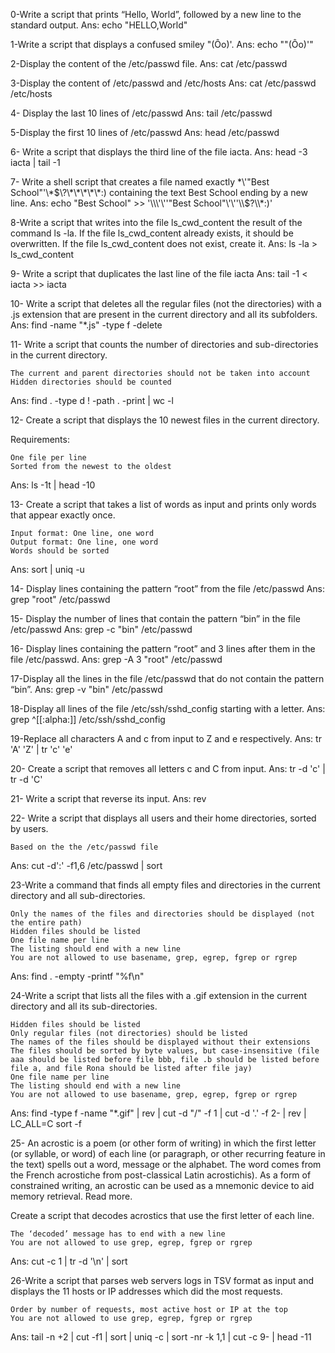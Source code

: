 0-Write a script that prints “Hello, World”, followed by a new line to the standard output.
Ans:  echo "HELLO,World"

1-Write a script that displays a confused smiley "(Ôo)'.
Ans: echo "\"(Ôo)'"

2-Display the content of the /etc/passwd file.
Ans: cat /etc/passwd

3-Display the content of /etc/passwd and /etc/hosts
Ans: cat /etc/passwd /etc/hosts

4- Display the last 10 lines of /etc/passwd
Ans: tail /etc/passwd

5-Display the first 10 lines of /etc/passwd 
Ans:  head /etc/passwd

6- Write a script that displays the third line of the file iacta. 
Ans: head -3 iacta | tail -1

7- Write a shell script that creates a file named exactly \*\\'"Best School"\'\\*$\?\*\*\*\*\*:) containing the text Best School ending by a new line.
Ans: echo "Best School" >> '\\\'\''"Best School"\'\''\\$\?\\\\\*:)'

8-Write a script that writes into the file ls_cwd_content the result of the command ls -la. If the file ls_cwd_content already exists, it should be overwritten. If the file ls_cwd_content does not exist, create it.
Ans: ls -la > ls_cwd_content

9- Write a script that duplicates the last line of the file iacta
Ans: tail -1 < iacta >> iacta

10- Write a script that deletes all the regular files (not the directories) with a .js extension that are present in the current directory and all its subfolders. 
Ans: find -name "*.js" -type f -delete

11- Write a script that counts the number of directories and sub-directories in the current directory.

    The current and parent directories should not be taken into account
    Hidden directories should be counted
Ans: find . -type d ! -path . -print | wc -l

12- Create a script that displays the 10 newest files in the current directory.

Requirements:

    One file per line
    Sorted from the newest to the oldest
 
Ans: ls -1t | head -10

13- Create a script that takes a list of words as input and prints only words that appear exactly once.

    Input format: One line, one word
    Output format: One line, one word
    Words should be sorted

Ans: sort | uniq -u

14- Display lines containing the pattern “root” from the file /etc/passwd
Ans:  grep "root" /etc/passwd

15- Display the number of lines that contain the pattern “bin” in the file /etc/passwd
Ans: grep -c "bin" /etc/passwd

16- Display lines containing the pattern “root” and 3 lines after them in the file /etc/passwd.
Ans: grep -A 3 "root" /etc/passwd

17-Display all the lines in the file /etc/passwd that do not contain the pattern “bin”. 
Ans: grep -v "bin" /etc/passwd

18-Display all lines of the file /etc/ssh/sshd_config starting with a letter.
Ans: grep ^[[:alpha:]] /etc/ssh/sshd_config

19-Replace all characters A and c from input to Z and e respectively.
Ans: tr 'A' 'Z' | tr 'c' 'e'

20- Create a script that removes all letters c and C from input.
Ans: tr -d 'c' | tr -d 'C'

21- Write a script that reverse its input. 
Ans: rev

22- Write a script that displays all users and their home directories, sorted by users.

    Based on the the /etc/passwd file
 
Ans: cut -d':' -f1,6 /etc/passwd | sort

23-Write a command that finds all empty files and directories in the current directory and all sub-directories.

    Only the names of the files and directories should be displayed (not the entire path)
    Hidden files should be listed
    One file name per line
    The listing should end with a new line
    You are not allowed to use basename, grep, egrep, fgrep or rgrep

Ans: find . -empty -printf "%f\n"

24-Write a script that lists all the files with a .gif extension in the current directory and all its sub-directories.

    Hidden files should be listed
    Only regular files (not directories) should be listed
    The names of the files should be displayed without their extensions
    The files should be sorted by byte values, but case-insensitive (file aaa should be listed before file bbb, file .b should be listed before file a, and file Rona should be listed after file jay)
    One file name per line
    The listing should end with a new line
    You are not allowed to use basename, grep, egrep, fgrep or rgrep

Ans: find -type f -name "*.gif" | rev | cut -d "/" -f 1 | cut -d '.' -f 2- | rev | LC_ALL=C sort -f

25- An acrostic is a poem (or other form of writing) in which the first letter (or syllable, or word) of each line (or paragraph, or other recurring feature in the text) spells out a word, message or the alphabet. The word comes from the French acrostiche from post-classical Latin acrostichis). As a form of constrained writing, an acrostic can be used as a mnemonic device to aid memory retrieval. Read more.

Create a script that decodes acrostics that use the first letter of each line.

    The ‘decoded’ message has to end with a new line
    You are not allowed to use grep, egrep, fgrep or rgrep

Ans: cut -c 1 | tr -d '\n' | sort

26-Write a script that parses web servers logs in TSV format as input and displays the 11 hosts or IP addresses which did the most requests.

    Order by number of requests, most active host or IP at the top
    You are not allowed to use grep, egrep, fgrep or rgrep
 
Ans: tail -n +2 | cut -f1 | sort | uniq -c | sort -nr -k 1,1 | cut -c 9- | head -11
